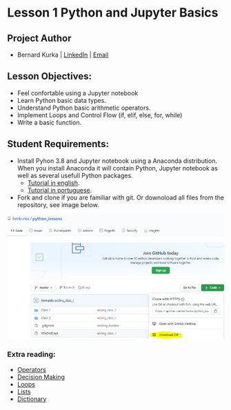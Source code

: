 # ![]()Lesson 1 Python and Jupyter Basics

## Project Author
- Bernard Kurka | <u>[LinkedIn](https://www.linkedin.com/in/bernardkurka)</u> | <u>[Email](bkexcel2014@gmail.com)</u>


## Lesson Objectives:
- Feel confortable using a Jupyter notebook
- Learn Python basic data types.
- Understand Python basic arithmetic operators.
- Implement Loops and Control Flow (if, elif, else, for, while)
- Write a basic function.


## Student Requirements:
- Install Pyhon 3.8 and Jupyter notebook using a Anaconda distribution. When you install Anaconda it will contain Python, Jupyter notebook as well as several usefull Python packages.
    -   [Tutorial in english](https://medium.com/@nailatulfadhilah12/how-to-install-anaconda-and-jupyter-notebook-in-windows-2b6fc8bc1bec).
    - [Tutorial in portuguese](https://youtu.be/ZBOh1UQ44ZY).
- Fork and clone if you are familiar with git. 
Or downoload all files from the repository, see image below.
<img src="Images\download_code.PNG">

### Extra reading:
- [Operators](https://www.tutorialspoint.com/python/python_basic_operators.htm)
- [Decision Making](https://www.tutorialspoint.com/python/python_decision_making.htm)
- [Loops](https://www.tutorialspoint.com/python/python_loops.htm)
- [Lists](https://www.tutorialspoint.com/python/python_lists.htm)
- [Dictionary](https://www.tutorialspoint.com/python/python_dictionary.htm)
